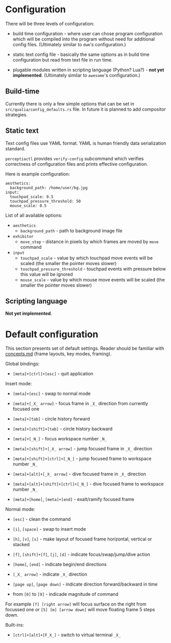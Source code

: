 Configuration
=============

There will be three levels of configuration:

 * build time configuration - where user can chose program configuration which will be compiled into
   the program without need for additional config files.
   (Ultimately similar to `dwm`'s configuration.)

 * static text config file - basically the same options as in build time configuration but read from
   text file in run time.

 * plugable modules written in scripting language (Python? Lua?) - **not yet implemented**.
   (Ultimately similar to `awesome`'s configuration.)

Build-time
----------

Currently there is only a few simple options that can be set in `src/qualia/config_defaults.rs`
file. In future it is planned to add compositor strategies.

Static text
-----------

Text config files use YAML format. YAML is human friendly data serialization standard.

`perceptiactl` provides `verify-config` subcommand which verifies correctness of configuration files
and prints effective configuration.

Here is example configuration:

```
aesthetics:
  background_path: /home/user/bg.jpg
input:
  touchpad_scale: 0.5
  touchpad_pressure_threshold: 50
  mouse_scale: 0.5
```

List of all available options:

 * `aesthetics`
   - `background_path` - path to background image file
 * `exhibitor`
   - `move_step` - distance in pixels by which frames are moved by `move` command
 * `input`
   - `touchpad_scale` - value by which touchpad move events will be scaled (the smaller the pointer
     moves slower)
   - `touchpad_pressure_threshold` - touchpad events with pressure below this value will be ignored
   - `mouse_scale` - value by which mouse move events will be scaled (the smaller the pointer moves
     slower)

Scripting language
------------------

**Not yet implemented**.

Default configuration
=====================

This section presents set of default settings. Reader should be familiar with
[concepts.md](./concepts.md) (frame layouts, key modes, framing).

Global bindings:

 * `[meta]+[ctrl]+[esc]` - quit application

Insert mode:

 * `[meta]+[esc]` - swap to normal mode

 * `[meta]+[_X_ arrow]` - focus frame in `_X_` direction from currently focused one

 * `[meta]+[tab]` - circle history forward

 * `[meta]+[shift]+[tab]` - circle history backward

 * `[meta]+[_N_]` - focus workspace number `_N_`

 * `[meta]+[shift]+[_X_ arrow]` - jump focused frame in `_X_` direction

 * `[meta]+[shift]+[ctrl]+[_N_]` - jump focused frame to workspace number `_N_`

 * `[meta]+[alt]+[_X_ arrow]` - dive focused frame in `_X_` direction

 * `[meta]+[alt]+[shift]+[ctrl]+[_N_]` - dive focused frame to workspace number `_N_`

 * `[meta]+[home]`, `[meta]+[end]` - exalt/ramify focused frame

Normal mode:

 * `[esc]` - clean the command

 * `[i]`, `[space]` - swap to insert mode

 * `[h]`, `[v]`, `[s]` - make layout of focused frame horizontal, vertical or stacked

 * `[f]`, `[shift]+[f]`, `[j]`, `[d]` - indicate focus/swap/jump/dive action

 * `[home]`, `[end]` - indicate begin/end directions

 * `[_X_ arrow]` - indicate `_X_` direction

 * `[page up]`, `[page down]` - indicate direction forward/backward in time

 * from `[0]` to `[9]` - indicade magnitude of command

For example `[f] [right arrow]` will focus surface on the right from focussed one or `[5] [m] [arrow
down]` will move floating frame 5 steps down.

Built-ins:

 * `[ctrl]+[alt]+[F_X_]` - switch to virtual terminal `_X_`

